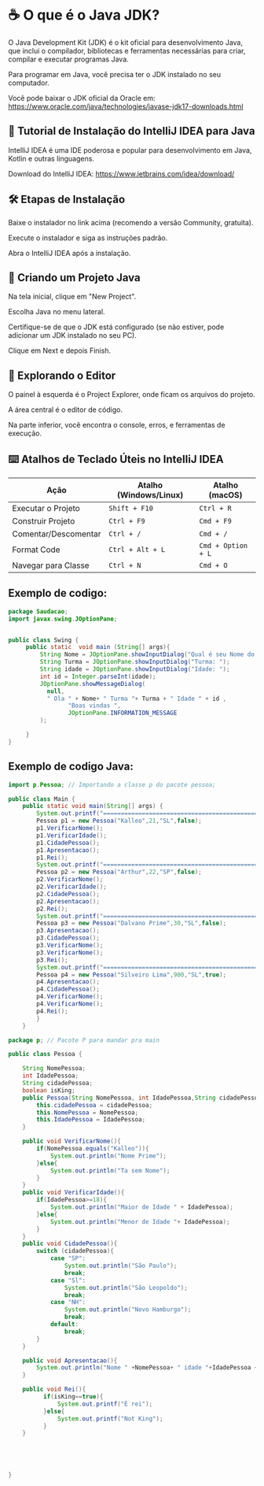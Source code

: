 # ☕ O que é o Java JDK?

O Java Development Kit (JDK) é o kit oficial para desenvolvimento Java, que inclui o compilador, bibliotecas e ferramentas necessárias para criar, compilar e executar programas Java.

Para programar em Java, você precisa ter o JDK instalado no seu computador.

Você pode baixar o JDK oficial da Oracle em:
https://www.oracle.com/java/technologies/javase-jdk17-downloads.html

## 📘 Tutorial de Instalação do IntelliJ IDEA para Java

IntelliJ IDEA é uma IDE poderosa e popular para desenvolvimento em Java, Kotlin e outras linguagens.

Download do IntelliJ IDEA: https://www.jetbrains.com/idea/download/

## 🛠️ Etapas de Instalação

Baixe o instalador no link acima (recomendo a versão Community, gratuita).

Execute o instalador e siga as instruções padrão.

Abra o IntelliJ IDEA após a instalação.

## 🚀 Criando um Projeto Java

Na tela inicial, clique em "New Project".

Escolha Java no menu lateral.

Certifique-se de que o JDK está configurado (se não estiver, pode adicionar um JDK instalado no seu PC).

Clique em Next e depois Finish.

## 🧩 Explorando o Editor

O painel à esquerda é o Project Explorer, onde ficam os arquivos do projeto.

A área central é o editor de código.

Na parte inferior, você encontra o console, erros, e ferramentas de execução.

## ⌨️ Atalhos de Teclado Úteis no IntelliJ IDEA

| Ação                  | Atalho (Windows/Linux) | Atalho (macOS)      |
|-----------------------|------------------------|---------------------|
| Executar o Projeto    | `Shift + F10`          | `Ctrl + R`          |
| Construir Projeto     | `Ctrl + F9`            | `Cmd + F9`          |
| Comentar/Descomentar  | `Ctrl + /`             | `Cmd + /`           |
| Format Code           | `Ctrl + Alt + L`       | `Cmd + Option + L`  |
| Navegar para Classe   | `Ctrl + N`             | `Cmd + O`           |

## Exemplo de codigo:

```Java
package Saudacao;
import javax.swing.JOptionPane;


public class Swing {
     public static  void main (String[] args){
         String Nome = JOptionPane.showInputDialog("Qual é seu Nome do Aluno? ");
         String Turma = JOptionPane.showInputDialog("Turma: ");
         String idade = JOptionPane.showInputDialog("Idade: ");
         int id = Integer.parseInt(idade);
         JOptionPane.showMessageDialog(
           null,
           " Ola " + Nome+ " Turma "+ Turma + " Idade " + id ,
                 "Boas vindas ",
                 JOptionPane.INFORMATION_MESSAGE
         );

     }
}
```

## Exemplo de codigo Java:

```Java
import p.Pessoa; // Importando a classe p do pacote pessoa;

public class Main {
    public static void main(String[] args) {
        System.out.printf("================================================================= \n");
        Pessoa p1 = new Pessoa("Kalleo",21,"SL",false);
        p1.VerificarNome();
        p1.VerificarIdade();
        p1.CidadePessoa();
        p1.Apresentacao();
        p1.Rei();
        System.out.printf("================================================================= \n");
        Pessoa p2 = new Pessoa("Arthur",22,"SP",false);
        p2.VerificarNome();
        p2.VerificarIdade();
        p2.CidadePessoa();
        p2.Apresentacao();
        p2.Rei();
        System.out.printf("================================================================= \n");
        Pessoa p3 = new Pessoa("Dalvano Prime",30,"SL",false);
        p3.Apresentacao();
        p3.CidadePessoa();
        p3.VerificarNome();
        p3.VerificarNome();
        p3.Rei();
        System.out.printf("================================================================= \n");
        Pessoa p4 = new Pessoa("Silveiro Lima",900,"SL",true);
        p4.Apresentacao();
        p4.CidadePessoa();
        p4.VerificarNome();
        p4.VerificarNome();
        p4.Rei();
        }
    }
```

``` Java
package p; // Pacote P para mandar pra main

public class Pessoa {

    String NomePessoa;
    int IdadePessoa;
    String cidadePessoa;
    boolean isKing;
    public Pessoa(String NomePessoa, int IdadePessoa,String cidadePessoa,boolean isKing){
        this.cidadePessoa = cidadePessoa;
        this.NomePessoa = NomePessoa;
        this.IdadePessoa = IdadePessoa;
    }

    public void VerificarNome(){
        if(NomePessoa.equals("Kalleo")){
            System.out.println("Nome Prime");
        }else{
            System.out.println("Ta sem Nome");
        }
    }
    public void VerificarIdade(){
        if(IdadePessoa>=18){
            System.out.println("Maior de Idade " + IdadePessoa);
        }else{
            System.out.println("Menor de Idade "+ IdadePessoa);
        }
    }
    public void CidadePessoa(){
        switch (cidadePessoa){
            case "SP":
                System.out.println("São Paulo");
                break;
            case "Sl":
                System.out.println("São Leopoldo");
                break;
            case "NH":
                System.out.println("Novo Hamburgo");
                break;
            default:
                break;
        }
    }

    public void Apresentacao(){
        System.out.println("Nome " +NomePessoa+ " idade "+IdadePessoa +" cidade "+cidadePessoa);
    }

    public void Rei(){
          if(isKing==true){
              System.out.printf("È rei");
          }else{
              System.out.printf("Not King");
          }
    }





}

```
